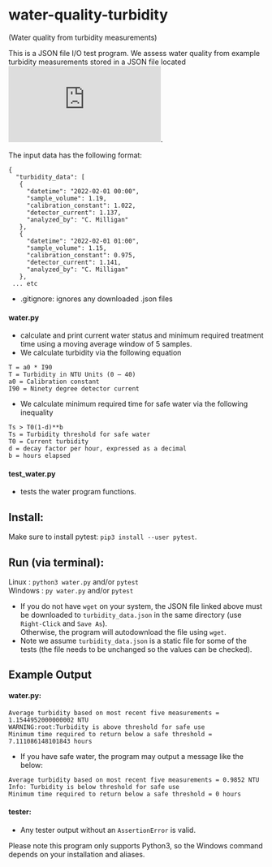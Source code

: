 # water-quality-turbidity

(Water quality from turbidity measurements)

This is a JSON file I/O test program.
We assess water quality from example turbidity measurements stored in a JSON file located ![here](https://raw.githubusercontent.com/wjallen/turbidity/main/turbidity_data.json).

The input data has the following format:

```
{
  "turbidity_data": [
   {
     "datetime": "2022-02-01 00:00",
     "sample_volume": 1.19,
     "calibration_constant": 1.022,
     "detector_current": 1.137,
     "analyzed_by": "C. Milligan"
   },
   {
     "datetime": "2022-02-01 01:00",
     "sample_volume": 1.15,
     "calibration_constant": 0.975,
     "detector_current": 1.141,
     "analyzed_by": "C. Milligan"
   },
 ... etc
```

- .gitignore: ignores any downloaded .json files
#### water.py
- calculate and print current water status and minimum required treatment time using a moving average window of 5 samples.
-  We calculate turbidity via the following equation    
 ```
 T = a0 * I90
 T = Turbidity in NTU Units (0 – 40)
 a0 = Calibration constant
 I90 = Ninety degree detector current
 ```
-  We calculate minimum required time for safe water via the following inequality    
 ```
 Ts > T0(1-d)**b
 Ts = Turbidity threshold for safe water
 T0 = Current turbidity
 d = decay factor per hour, expressed as a decimal
 b = hours elapsed
 ```
#### test_water.py
- tests the water program functions.

## Install:
Make sure to install pytest: `pip3 install --user pytest`.

## Run (via terminal):

Linux	: `python3 water.py` and/or `pytest`  
Windows	: `py water.py` and/or `pytest`

- If you do not have `wget` on your system, the JSON file linked above must be downloaded to `turbidity_data.json` in the same directory (use `Right-Click` and `Save As`).  
Otherwise, the program will autodownload the file using `wget`.  
- Note we assume `turbidity_data.json` is a static file for some of the tests (the file needs to be unchanged so the values can be checked).
## Example Output

#### water.py:  
```
Average turbidity based on most recent five measurements = 1.1544952000000002 NTU
WARNING:root:Turbidity is above threshold for safe use
Minimum time required to return below a safe threshold = 7.111086148101843 hours
```
- If you have safe water, the program may output a message like the below:  
```
Average turbidity based on most recent five measurements = 0.9852 NTU
Info: Turbidity is below threshold for safe use
Minimum time required to return below a safe threshold = 0 hours
```

#### tester:  
- Any tester output without an `AssertionError` is valid.

Please note this program only supports Python3, so the Windows command depends on your installation and aliases.